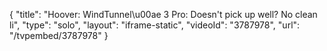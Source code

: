 {
    "title": "Hoover: WindTunnel\u00ae 3 Pro: Doesn't pick up well? No clean li",
    "type": "solo",
    "layout": "iframe-static",
    "videoId": "3787978",
    "url": "\/tvpembed\/3787978"
}